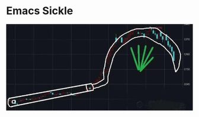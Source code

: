 # Emacs Sickle

<p align="center">
  <img src="https://raw.githubusercontent.com/coldnight/emacs-sickle/master/sickle.jpg" alt="Emacs-sickle" title="" />
</p>

